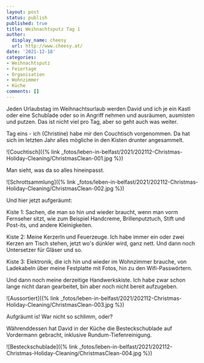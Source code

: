 ```yaml
---
layout: post
status: publish
published: true
title: Weihnachtsputz Tag 1
author:
  display_name: cheesy
  url: http://www.cheesy.at/
date: '2021-12-18'
categories:
- Weihnachtsputz
- Feiertage
- Organisation
- Wohnzimmer
- Küche
comments: []
---
```


Jeden Urlaubstag im Weihnachtsurlaub werden David und ich je ein Kastl oder eine Schublade oder so in Angriff nehmen und ausräumen, ausmisten und putzen. Das ist nicht viel pro Tag, aber so geht auch was weiter.

Tag eins - ich (Christine) habe mir den Couchtisch vorgenommen. Da hat sich im letzten Jahr alles mögliche in den Kisten drunter angesammelt.

![Couchtisch]({% link _fotos/leben-in-belfast/2021/202112-Christmas-Holiday-Cleaning/ChristmasClean-001.jpg %})

Man sieht, was da so alles hineinpasst.

![Schrottsammlung]({% link _fotos/leben-in-belfast/2021/202112-Christmas-Holiday-Cleaning/ChristmasClean-002.jpg %})

Und hier jetzt aufgeräumt:

Kiste 1: Sachen, die man so hin und wieder braucht, wenn man vorm Fernseher sitzt, wie zum Beispiel Handcreme, Brillenputztuch, Stift und Post-its, und andere Kleinigkeiten. 

Kiste 2: Meine Kerzerln und Feuerzeuge. Ich habe immer ein oder zwei Kerzen am Tisch stehen, jetzt wo's dünkler wird, ganz nett. Und dann noch Untersetzer für Gläser und so.

Kiste 3: Elektronik, die ich hin und wieder im Wohnzimmer brauche, von Ladekabeln über meine Festplatte mit Fotos, hin zu den Wifi-Passwörtern.

Und dann noch meine derzeitige Handwerkskiste. Ich habe zwar schon lange nicht daran gearbeitet, bin aber noch nicht bereit aufzugeben.

![Aussortiert]({% link _fotos/leben-in-belfast/2021/202112-Christmas-Holiday-Cleaning/ChristmasClean-003.jpg %})

Aufgräumt is! War nicht so schlimm, oder?

Währenddessen hat David in der Küche die Besteckschublade auf Vordermann gebracht, inklusive Rundum-Tiefenreinigung.

![Besteckschublade]({% link _fotos/leben-in-belfast/2021/202112-Christmas-Holiday-Cleaning/ChristmasClean-004.jpg %})

<!--- [Alle Fotos]({% _fotos/leben-in-belfast/2021/202112-Christmas-Holiday-Cleaning/index.md %}) --->